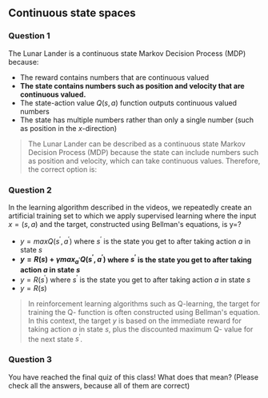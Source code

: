 ## Continuous state spaces

### Question 1

The Lunar Lander is a continuous state Markov Decision Process (MDP) because:

- The reward contains numbers that are continuous valued
- **The state contains numbers such as position and velocity that are continuous valued.**
- The state-action value $Q(s, a)$ function outputs continuous valued numbers
- The state has multiple numbers rather than only a single number (such as position in the $x$-direction)

> The Lunar Lander can be described as a continuous state Markov Decision Process (MDP) because the state can include numbers such as position and velocity, which can take continuous values. Therefore, the correct option is:

### Question 2

In the learning algorithm described in the videos, we repeatedly create an artificial training set to which we apply supervised learning where the input $x=(s,a)$ and the target, constructed using Bellman's equations, is y=?

- $y=maxQ(s^{'},a^{'})$ where $s^{'}$ is the state you get to after taking action $a$ in state $s$
- **$y=R(s)+\gamma{max_{a^{'}}Q(s^{'},a^{'})}$ where $s^{'}$ is the state you get to after taking action $a$ in state $s$**
- $y=R(s^{'})$ where $s^{'}$ is the state you get to after taking action $a$ in state $s$
- $y=R(s)$

> In reinforcement learning algorithms such as Q-learning, the target for training the Q- function is often constructed using Bellman's equation. In this context, the target $y$ is based on the immediate reward for taking action $a$ in state $s$, plus the discounted maximum Q- value for the next state $s^{'}$.

### Question 3

You have reached the final quiz of this class! What does that mean? (Please check all the answers, because all of them are correct)
